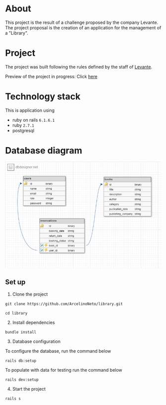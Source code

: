 # About
This project is the result of a challenge proposed by the company Levante.
The project proposal is the creation of an application for the management of a "Library".

# Project
The project was built following the rules defined by the staff of [Levante](https://gist.github.com/caioagiani/66b26f85ab6db506fecb9a90a04389f7).

Preview of the project in progress:
Click [here](https://www.loom.com/share/9329ecca9c4048ba8ee99243433a66a0)

# Technology stack
This is application using 
- ruby on rails ``6.1.6.1``
- ruby ``2.7.1``
- postgresql

# Database diagram
![library](https://github.com/ArcelinoNeto/library/blob/master/library.png)

## Set up

1. Clone the project
```
git clone https://github.com/ArcelinoNeto/library.git
```
```
cd library
```
2. Install dependencies
``` 
bundle install
``` 

3. Database configuration 

To configure the database, run the command below
```
rails db:setup
```
To populate with data for testing run the command below
```
rails dev:setup
```

4. Start the project
```
rails s
```
